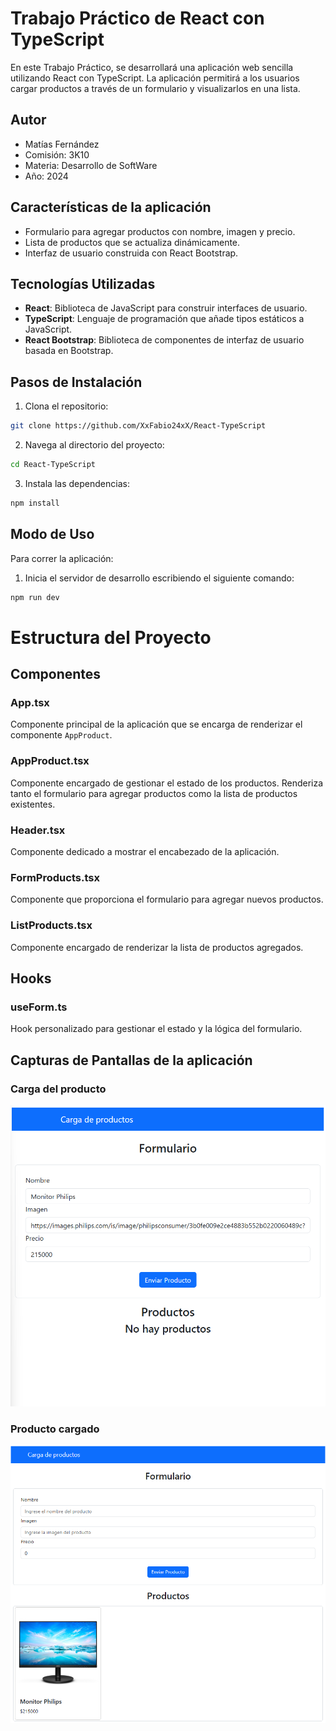 # Trabajo Práctico de React con TypeScript

En este Trabajo Práctico, se desarrollará una aplicación web sencilla utilizando React con TypeScript. La aplicación permitirá a los usuarios cargar productos a través de un formulario y visualizarlos en una lista.


## Autor

- Matías Fernández
- Comisión: 3K10
- Materia: Desarrollo de SoftWare
- Año: 2024

## Características de la aplicación

- Formulario para agregar productos con nombre, imagen y precio.
- Lista de productos que se actualiza dinámicamente.
- Interfaz de usuario construida con React Bootstrap.

## Tecnologías Utilizadas

- **React**: Biblioteca de JavaScript para construir interfaces de usuario.
- **TypeScript**: Lenguaje de programación que añade tipos estáticos a JavaScript.
- **React Bootstrap**: Biblioteca de componentes de interfaz de usuario basada en Bootstrap.


## Pasos de Instalación

1. Clona el repositorio:

```bash
git clone https://github.com/XxFabio24xX/React-TypeScript
```
2. Navega al directorio del proyecto:
```bash
cd React-TypeScript
```

3. Instala las dependencias:
```bash
npm install
```

## Modo de Uso 
Para correr la aplicación: 

1. Inicia el servidor de desarrollo escribiendo el siguiente comando:

```bash
npm run dev
```

# Estructura del Proyecto

## Componentes

### **App.tsx**
Componente principal de la aplicación que se encarga de renderizar el componente `AppProduct`.

### **AppProduct.tsx**
Componente encargado de gestionar el estado de los productos. Renderiza tanto el formulario para agregar productos como la lista de productos existentes.

### **Header.tsx**
Componente dedicado a mostrar el encabezado de la aplicación.

### **FormProducts.tsx**
Componente que proporciona el formulario para agregar nuevos productos.

### **ListProducts.tsx**
Componente encargado de renderizar la lista de productos agregados.

## **Hooks**

### **useForm.ts**
Hook personalizado para gestionar el estado y la lógica del formulario.



## Capturas de Pantallas de la aplicación

### Carga del producto
![CargaProducto](./multimedia/capturaCarga.png)

### Producto cargado
![ProductoCargado](./multimedia/capturaProducto.png)
